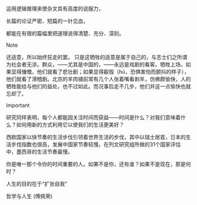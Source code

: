 运用逻辑推理来使杂文具有高度的说服力，

长篇的论证严密、短篇的一针见血，

都能在有限的篇幅里把道理说得清楚、充分、深刻。

> [!NOTE]
> 还适意，所以始终狂走的罢。 只是这牺牲的适意是属于自己的，与志士们之所谓为社会者无涉。群众，——尤其是中国的，——永远是戏剧的看客。牺牲上场，如果显得慷慨，他们就看了悲壮剧；如果显得觳殻（hú，恐惧害怕而颤抖的样子），他们就看了滑稽剧。北京的羊肉铺前常有几个人张着嘴看剥羊，仿佛颇愉快，人的牺牲能给与他们的益处，也不过如此。而况事后走不几步，他们并这一点愉快也就忘却了。

> [!important] 
> 研究同样表明，每个人都能因关注时间而获益——时间是什么？对我们意味着什么？如何用新的方式利用它以使我们的生活更美好？

西欧国家以快节奏的生活步伐引领着世界生活的步伐，其中以瑞士居首，日本的生活步伐指数也很高，发展中国家节奏较慢。在列文研究组所做的31个国家评估中，墨西哥的生活节奏最慢。

你是唯一那个令你的时间重要的人。如果不是你，还有谁？如果不是现在，那是何时？

人生的目的在于“扩张自我”

哲学与人生 (傅佩荣)

